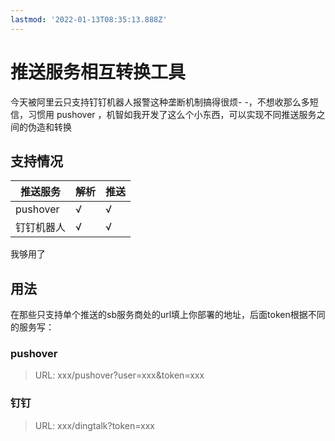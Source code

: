 ```yaml
---
lastmod: '2022-01-13T08:35:13.888Z'
---
```


# 推送服务相互转换工具

今天被阿里云只支持钉钉机器人报警这种垄断机制搞得很烦- -，不想收那么多短信，习惯用 pushover ，机智如我开发了这么个小东西，可以实现不同推送服务之间的伪造和转换

## 支持情况

| 推送服务   | 解析 | 推送 |
| ---------- | ---- | ---- |
| pushover   | √    | √    |
| 钉钉机器人 | √    | √    |

我够用了

## 用法

在那些只支持单个推送的sb服务商处的url填上你部署的地址，后面token根据不同的服务写：

### pushover

> URL: xxx/pushover?user=xxx&token=xxx

### 钉钉

> URL: xxx/dingtalk?token=xxx

